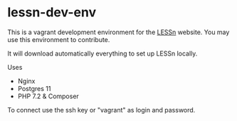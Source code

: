 # lessn-dev-env

This is a vagrant development environment for the [LESSn](https://github.com/MaxandreOgeret/lessn) website. You may use this environment to contribute.

It will download automatically everything to set up LESSn locally.


Uses 

 - Nginx
 - Postgres 11
 - PHP 7.2 & Composer
 
 To connect use the ssh key or "vagrant" as login and password.